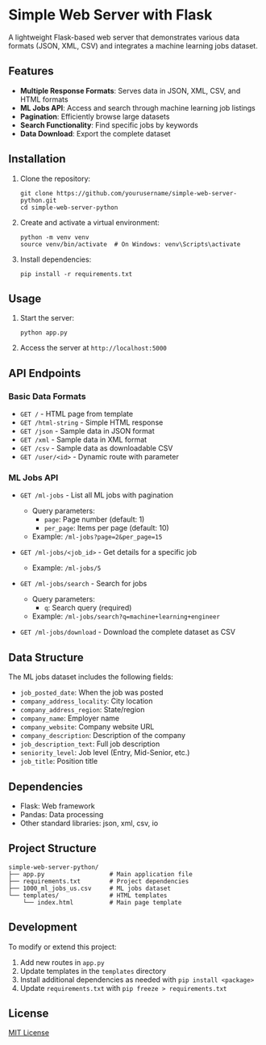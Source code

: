 # Simple Web Server with Flask

A lightweight Flask-based web server that demonstrates various data formats (JSON, XML, CSV) and integrates a machine learning jobs dataset.

## Features

- **Multiple Response Formats**: Serves data in JSON, XML, CSV, and HTML formats
- **ML Jobs API**: Access and search through machine learning job listings
- **Pagination**: Efficiently browse large datasets
- **Search Functionality**: Find specific jobs by keywords
- **Data Download**: Export the complete dataset

## Installation

1. Clone the repository:
   ```
   git clone https://github.com/yourusername/simple-web-server-python.git
   cd simple-web-server-python
   ```

2. Create and activate a virtual environment:
   ```
   python -m venv venv
   source venv/bin/activate  # On Windows: venv\Scripts\activate
   ```

3. Install dependencies:
   ```
   pip install -r requirements.txt
   ```

## Usage

1. Start the server:
   ```
   python app.py
   ```

2. Access the server at `http://localhost:5000`

## API Endpoints

### Basic Data Formats

- `GET /` - HTML page from template
- `GET /html-string` - Simple HTML response
- `GET /json` - Sample data in JSON format
- `GET /xml` - Sample data in XML format
- `GET /csv` - Sample data as downloadable CSV
- `GET /user/<id>` - Dynamic route with parameter

### ML Jobs API

- `GET /ml-jobs` - List all ML jobs with pagination
  - Query parameters:
    - `page`: Page number (default: 1)
    - `per_page`: Items per page (default: 10)
  - Example: `/ml-jobs?page=2&per_page=15`

- `GET /ml-jobs/<job_id>` - Get details for a specific job
  - Example: `/ml-jobs/5`

- `GET /ml-jobs/search` - Search for jobs
  - Query parameters:
    - `q`: Search query (required)
  - Example: `/ml-jobs/search?q=machine+learning+engineer`

- `GET /ml-jobs/download` - Download the complete dataset as CSV

## Data Structure

The ML jobs dataset includes the following fields:

- `job_posted_date`: When the job was posted
- `company_address_locality`: City location
- `company_address_region`: State/region
- `company_name`: Employer name
- `company_website`: Company website URL
- `company_description`: Description of the company
- `job_description_text`: Full job description
- `seniority_level`: Job level (Entry, Mid-Senior, etc.)
- `job_title`: Position title

## Dependencies

- Flask: Web framework
- Pandas: Data processing
- Other standard libraries: json, xml, csv, io

## Project Structure

```
simple-web-server-python/
├── app.py                  # Main application file
├── requirements.txt        # Project dependencies
├── 1000_ml_jobs_us.csv     # ML jobs dataset
└── templates/              # HTML templates
    └── index.html          # Main page template
```

## Development

To modify or extend this project:

1. Add new routes in `app.py`
2. Update templates in the `templates` directory
3. Install additional dependencies as needed with `pip install <package>`
4. Update `requirements.txt` with `pip freeze > requirements.txt`

## License

[MIT License](LICENSE)